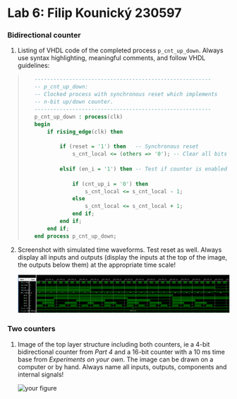 # Lab 6: Filip Kounický 230597

### Bidirectional counter

1. Listing of VHDL code of the completed process `p_cnt_up_down`. Always use syntax highlighting, meaningful comments, and follow VHDL guidelines:

>```vhdl
>    --------------------------------------------------------
>    -- p_cnt_up_down:
>    -- Clocked process with synchronous reset which implements
>    -- n-bit up/down counter.
>    --------------------------------------------------------
>    p_cnt_up_down : process(clk)
>    begin
>        if rising_edge(clk) then
>        
>            if (reset = '1') then   -- Synchronous reset
>                s_cnt_local <= (others => '0'); -- Clear all bits
>
>            elsif (en_i = '1') then -- Test if counter is enabled
>
>                if (cnt_up_i = '0') then 
>                    s_cnt_local <= s_cnt_local - 1; 
>                else 
>                    s_cnt_local <= s_cnt_local + 1;
>                end if;                
>            end if;
>        end if;
>    end process p_cnt_up_down;
>```

2. Screenshot with simulated time waveforms. Test reset as well. Always display all inputs and outputs (display the inputs at the top of the image, the outputs below them) at the appropriate time scale!

   ![Waveforms](https://github.com/xzdraz12/digital-electronics-1/blob/main/labs/6-counter/screenshot.png)

### Two counters

1. Image of the top layer structure including both counters, ie a 4-bit bidirectional counter from *Part 4* and a 16-bit counter with a 10 ms time base from *Experiments on your own*. The image can be drawn on a computer or by hand. Always name all inputs, outputs, components and internal signals!

   ![your figure]()